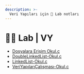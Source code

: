 ```yaml
---
description: >-
  Veri Yapıları için 🔬 Lab notları
---
```


# 👩‍🔬 Lab \| VY

<!--YPackage.YGitbookIntegration-tarafından-otomatik-oluşturulmuştur-->

- [Dosyalara Erişim Okul.c](Dosyalara%20Eri%C5%9Fim%20Okul.c)
- [DoubleLinkedList-Okul.c](DoubleLinkedList-Okul.c)
- [LinkedList-Okul.c](LinkedList-Okul.c)
- [VeriYapılarıÇalışması-Okul.c](VeriYap%C4%B1lar%C4%B1%C3%87al%C4%B1%C5%9Fmas%C4%B1-Okul.c)

<!--YPackage.YGitbookIntegration-tarafından-otomatik-oluşturulmuştur-->
